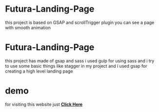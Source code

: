# Futura-Landing-Page
this project is based on GSAP and scrollTrigger plugin you can see a page with smooth animation

# Futura-Landing-Page
this project has made of gsap and sass i used gulp for using sass and i try to use some basic things like stagger in my project and i used
gsap for creating a high level landing page
# demo
for visiting this website just [**Click Here**](https://omidfarhangnia.github.io/Futura-Landing-Page/)
